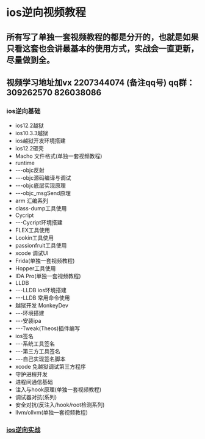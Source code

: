 # ios逆向视频教程
## 所有写了单独一套视频教程的都是分开的，也就是如果只看这套也会讲最基本的使用方式，实战会一直更新，尽量做到全。
## 视频学习地址加vx 2207344074  (备注qq号) qq群：309262570 826038086

### ios逆向基础
* ios12.2越狱 
* ios10.3.3越狱 
* ios越狱开发环境搭建 
* ios12.2砸壳 
* Macho 文件格式(单独一套视频教程)
* runtime
* ---objc反射
* ---objc源码编译与调试
* ---objc底层实现原理
* ---objc_msgSend原理
* arm 汇编系列
* class-dump工具使用 
* Cycript 
* ---Cycript环境搭建
* FLEX工具使用 
* Lookin工具使用 
* passionfruit工具使用 
* xcode 调试UI
* Frida(单独一套视频教程) 
* Hopper工具使用
* IDA Pro(单独一套视频教程)
* LLDB  
* ---LLDB ios环境搭建
* ---LLDB 常用命令使用
* 越狱开发 MonkeyDev 
* ---环境搭建
* ---安装ipa
* ---Tweak(Theos)插件编写
* ios签名
* ---系统工具签名
* ---第三方工具签名
* ---自己实现签名脚本
* xcode 免越狱调试第三方程序
* 守护进程开发
* 进程间通信基础
* 注入与hook原理(单独一套视频教程)
* 调试器对抗(系列)
* 安全对抗(反注入/hook/root检测系列)
* llvm/ollvm(单独一套视频教程)
### [ios逆向实战](https://github.com/haidragon/study_frida)


